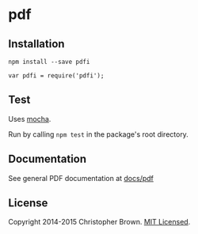 # pdf

## Installation

    npm install --save pdfi

    var pdfi = require('pdfi');


## Test

Uses [mocha](http://visionmedia.github.io/mocha/).

Run by calling `npm test` in the package's root directory.


## Documentation

See general PDF documentation at [docs/pdf](http://chbrown.github.io/docs/pdf)



## License

Copyright 2014-2015 Christopher Brown. [MIT Licensed](http://opensource.org/licenses/MIT).
